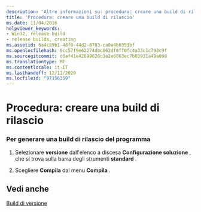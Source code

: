 ```yaml
---
description: 'Altre informazioni su: procedura: creare una build di rilascio'
title: 'Procedura: creare una build di rilascio'
ms.date: 11/04/2016
helpviewer_keywords:
- Win32, release build
- release builds, creating
ms.assetid: 6a4c89b1-48f0-44d2-8703-ca0a4b0351bf
ms.openlocfilehash: 6cc57f9e62274dbc662df8ff0fc4a33c1c793c9f
ms.sourcegitcommit: d6af41e42699628c3e2e6063ec7b03931a49a098
ms.translationtype: MT
ms.contentlocale: it-IT
ms.lasthandoff: 12/11/2020
ms.locfileid: "97156359"
---
```

# <a name="how-to-create-a-release-build"></a>Procedura: creare una build di rilascio

### <a name="to-generate-a-release-build-of-your-program"></a>Per generare una build di rilascio del programma

1. Selezionare **versione** dall'elenco a discesa **Configurazione soluzione** , che si trova sulla barra degli strumenti **standard** .

1. Scegliere **Compila** dal menu **Compila** .

## <a name="see-also"></a>Vedi anche

[Build di versione](release-builds.md)
